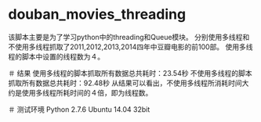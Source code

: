 # douban_movies_threading
该脚本主要是为了学习python中的threading和Queue模块。
分别使用多线程和不使用多线程抓取了2011,2012,2013,2014四年中豆瓣电影的前100部。
使用多线程的脚本中设置的线程数为４。

＃ 结果
使用多线程的脚本抓取所有数据总共耗时：23.54秒
不使用多线程的脚本抓取所有数据总共耗时：92.48秒
从结果可以看出，不使用多线程所消耗时间大约是使用多线程所耗时间的４倍，即为线程数。

＃ 测试环境
Python 2.7.6
Ubuntu 14.04 32bit
